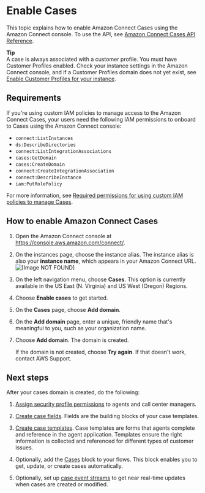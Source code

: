 # Enable Cases<a name="enable-cases"></a>

This topic explains how to enable Amazon Connect Cases using the Amazon Connect console\. To use the API, see [Amazon Connect Cases API Reference](https://docs.aws.amazon.com/cases/latest/APIReference/Welcome.html)\.

**Tip**  
A case is always associated with a customer profile\. You must have Customer Profiles enabled\. Check your instance settings in the Amazon Connect console, and if a Customer Profiles domain does not yet exist, see [Enable Customer Profiles for your instance](enable-customer-profiles.md)\.

## Requirements<a name="cases-iam-requirements"></a>

If you're using custom IAM policies to manage access to the Amazon Connect Cases, your users need the following IAM permissions to onboard to Cases using the Amazon Connect console:
+ `connect:ListInstances`
+ `ds:DescribeDirectories`
+ `connect:ListIntegrationAssociations`
+ `cases:GetDomain`
+ `cases:CreateDomain`
+ `connect:CreateIntegrationAssociation`
+ `connect:DescribeInstance`
+ `iam:PutRolePolicy`

For more information, see [Required permissions for using custom IAM policies to manage Cases](required-permissions-iam-cases.md)\.

## How to enable Amazon Connect Cases<a name="how-to-enable-cases"></a>

1. Open the Amazon Connect console at [https://console\.aws\.amazon\.com/connect/](https://console.aws.amazon.com/connect/)\.

1. On the instances page, choose the instance alias\. The instance alias is also your **instance name**, which appears in your Amazon Connect URL\.  
![\[Image NOT FOUND\]](http://docs.aws.amazon.com/connect/latest/adminguide/images/instance.png)

1. On the left navigation menu, choose **Cases**\. This option is currently available in the US East \(N\. Virginia\) and US West \(Oregon\) Regions\.

1. Choose **Enable cases** to get started\.

1. On the **Cases** page, choose **Add domain**\. 

1. On the **Add domain** page, enter a unique, friendly name that's meaningful to you, such as your organization name\.

1. Choose **Add domain**\. The domain is created\.

   If the domain is not created, choose **Try again**\. If that doesn't work, contact AWS Support\.

## Next steps<a name="enable-cases-next-steps"></a>

After your cases domain is created, do the following:

1. [Assign security profile permissions](assign-security-profile-cases.md) to agents and call center managers\.

1. [Create case fields](case-fields.md)\. Fields are the building blocks of your case templates\.

1. [Create case templates](case-templates.md)\. Case templates are forms that agents complete and reference in the agent application\. Templates ensure the right information is collected and referenced for different types of customer issues\.

1. Optionally, add the [Cases](cases-block.md) block to your flows\. This block enables you to get, update, or create cases automatically\.

1. Optionally, set up [case event streams](case-event-streams.md) to get near real\-time updates when cases are created or modified\.